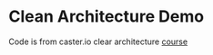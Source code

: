 # Clean Architecture Demo

Code is from caster.io clear architecture [course](https://caster.io/courses/android-clean-architecture)
